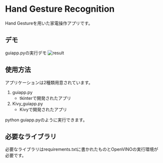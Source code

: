 # Hand Gesture Recognition
Hand Gestureを用いた家電操作アプリです。

## デモ
guiapp.pyの実行デモ
![result](https://github.com/appleyuta/Hand-Gesture-Recognition/blob/main/demo.gif)

## 使用方法
アプリケーションは2種類用意されています。
1. guiapp.py
   - tkinterで開発されたアプリ
2. Kivy_guiapp.py
   - Kivyで開発されたアプリ

python guiapp.pyのように実行できます。

## 必要なライブラリ
必要なライブラリはrequirements.txtに書かれたものとOpenVINOの実行環境が必要です。